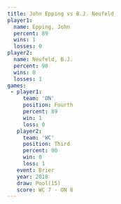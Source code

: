 ```yaml
---
title: John Epping vs B.J. Neufeld
player1:             
  name: Epping, John 
  percent: 89        
  wins: 1            
  losses: 0          
player2:             
  name: Neufeld, B.J.
  percent: 90        
  wins: 0            
  losses: 1          
games:
 - player1:          
     team: 'ON'      
     position: Fourth
     percent: 89     
     win: 1          
     loss: 0         
   player2:         
     team: 'WC'     
     position: Third
     percent: 90    
     win: 0         
     loss: 1        
   event: Brier      
   year: 2018        
   draw: Pool(15)    
   score: WC 7 - ON 8
---
```

